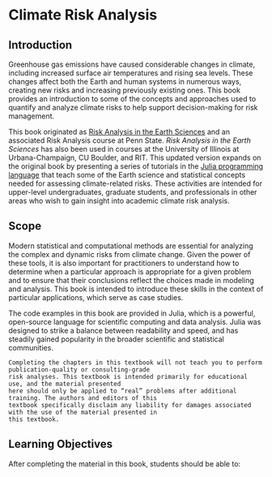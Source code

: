 # Climate Risk Analysis

## Introduction

Greenhouse gas emissions have caused considerable changes in climate, including increased surface air temperatures and rising sea levels.  These changes affect both the Earth and human systems in numerous ways, creating new risks and increasing previously existing ones. This book provides an introduction to some of the concepts and approaches used to quantify and analyze climate risks to help support decision-making for risk management.

This book originated as [Risk Analysis in the Earth Sciences](https://www.scrim.psu.edu/resources/raes/) and an associated Risk Analysis course at Penn State. *Risk Analysis in the Earth Sciences* has also been used in courses at the University of Illinois at Urbana-Champaign, CU Boulder, and RIT. This updated version expands on the original book by presenting a series of tutorials in the [Julia programming language](https://julialang.org/) that teach some of the Earth science and statistical concepts needed for assessing climate-related risks.  These activities are intended for upper-level undergraduates, graduate students, and professionals in other areas who wish to gain insight into academic climate risk analysis.  

## Scope

Modern statistical and computational methods are essential for analyzing the complex and dynamic risks from climate change. Given the power of these tools, it is also important for practitioners to understand how to determine when a particular approach is appropriate for a given problem and to ensure that their conclusions reflect the choices made in modeling and analysis. This book is intended to introduce these skills in the context of particular applications, which serve as case studies.

The code examples in this book are provided in Julia, which is a powerful, open-source language for scientific computing and data analysis. Julia was designed to strike a balance between readability and speed, and has steadily gained popularity in the broader scientific and statistical communities.

```{warning}
Completing the chapters in this textbook will not teach you to perform publication-quality or consulting-grade
risk analyses. This textbook is intended primarily for educational use, and the material presented
here should only be applied to “real” problems after additional training. The authors and editors of this
textbook specifically disclaim any liability for damages associated with the use of the material presented in
this textbook.
```

## Learning Objectives

After completing the material in this book, students should be able to:

